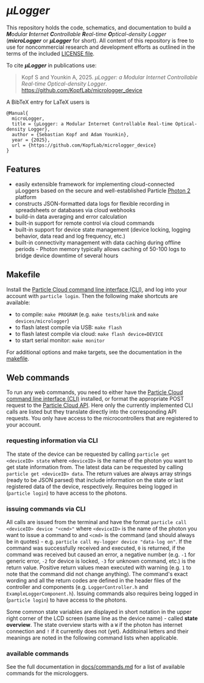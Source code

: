 # *µLogger*

This repository holds the code, schematics, and documentation to build a ***M**odular **I**nternet **C**ontrollable **R**eal-time **O**ptical-density Logger* (***microLogger*** or ***µLogger*** for short). All content of this repository is free to use for noncommercial research and development efforts as outlined in the terms of the included [LICENSE file](LICENSE.md).

To cite ***µLogger*** in publications use:

> Kopf S and Younkin A, 2025. _µLogger: a Modular Internet Controllable Real-time Optical-density Logger_. <https://github.com/KopfLab/micrologger_device>

A BibTeX entry for LaTeX users is

```
@Manual{
  microLogger,
  title = {µLogger: a Modular Internet Controllable Real-time Optical-density Logger},
  author = {Sebastian Kopf and Adam Younkin},
  year = {2025},
  url = {https://github.com/KopfLab/micrologger_device}
}
```

## Features

- easily extensible framework for implementing cloud-connected µLoggers based on the secure and well-established Particle [Photon 2](https://docs.particle.io/reference/datasheets/wi-fi/photon-2-datasheet/) platform
- constructs JSON-formatted data logs for flexible recording in spreadsheets or databases via cloud webhooks
- build-in data averaging and error calculation
- built-in support for remote control via cloud commands
- built-in support for device state management (device locking, logging behavior, data read and log frequency, etc.)
- built-in connectivity management with data caching during offline periods - Photon memory typically allows caching of 50-100 logs to bridge device downtime of several hours

## Makefile

Install the [Particle Cloud command line interface (CLI)](https://github.com/spark/particle-cli), and log into your account with `particle login`. Then the following make shortcuts are available:

- to compile: `make PROGRAM` (e.g. `make tests/blink` and `make devices/micrologger`)
- to flash latest compile via USB: `make flash`
- to flash latest compile via cloud: `make flash device=DEVICE`
- to start serial monitor: `make monitor`

For additional options and make targets, see the documentation in the [makefile](makefile).

## Web commands

To run any web commands, you need to either have the [Particle Cloud command line interface (CLI)](https://github.com/spark/particle-cli) installed, or format the appropriate POST request to the [Particle Cloud API](https://docs.particle.io/reference/api/). Here only the currently implemented CLI calls are listed but they translate directly into the corresponding API requests. You only have access to the microcontrollers that are registered to your account.

### requesting information via CLI

The state of the device can be requested by calling `particle get <deviceID> state` where `<deviceID>` is the name of the photon you want to get state information from. The latest data can be requested by calling `particle get <deviceID> data`. The return values are always array strings (ready to be JSON parsed) that include information on the state or last registered data of the device, respectively. Requires being logged in (`particle login`) to have access to the photons.

### issuing commands via CLI

All calls are issued from the terminal and have the format `particle call <deviceID> device "<cmd>"` where `<deviceID>` is the name of the photon you want to issue a command to and `<cmd>` is the command (and should always be in quotes) - e.g. `particle call my-logger device "data-log on"`. If the command was successfully received and executed, `0` is returned, if the command was received but caused an error, a negative number (e.g. `-1` for generic error, `-2` for device is locked, `-3` for unknown command, etc.) is the return value. Positive return values mean executed with warning (e.g. `1` to note that the command did not change anything). The command's exact wording and all the return codes are defined in the header files of the controller and components (e.g. `LoggerController.h` and `ExampleLoggerComponent.h`). Issuing commands also requires being logged in (`particle login`) to have access to the photons.

Some common state variables are displayed in short notation in the upper right corner of the LCD screen (same line as the device name) - called **state overview**. The state overview starts with a `W` if the photon has internet connection and `!` if it currently does not (yet). Additoinal letters and their meanings are noted in the following command lists when applicable.

### available commands

See the full documentation in [docs/commands.md](docs/commands.md) for a list of available commands for the microloggers.
